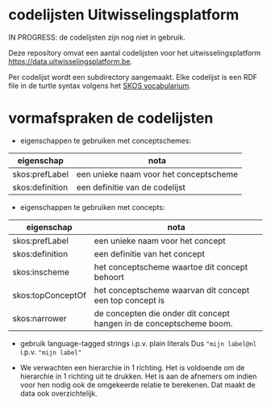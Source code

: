 # codelijsten Uitwisselingsplatform

IN PROGRESS: de codelijsten zijn nog niet in gebruik.

Deze repository omvat een aantal codelijsten voor het uitwisselingsplatform https://data.uitwisselingsplatform.be.

Per codelijst wordt een subdirectory aangemaakt. Elke codelijst is een RDF file in de turtle syntax volgens het [SKOS vocabularium](https://www.w3.org/TR/skos-primer/).

# vormafspraken de codelijsten


- eigenschappen te gebruiken met conceptschemes:

|eigenschap | nota |
|-----------|------|
skos:prefLabel | een unieke naam voor het conceptscheme
skos:definition | een definitie van de codelijst

- eigenschappen te gebruiken met concepts:

|eigenschap | nota |
|-----------|------|
skos:prefLabel | een unieke naam voor het concept
skos:definition | een definitie van het concept
skos:inscheme  | het conceptscheme waartoe dit concept behoort
skos:topConceptOf | het conceptscheme waarvan dit concept een top concept is 
skos:narrower | de concepten die onder dit concept hangen in de conceptscheme boom.

- gebruik language-tagged strings i.p.v. plain literals
Dus `"mijn label@nl` i.p.v. `"mijn label"`

- We verwachten een hierarchie in 1 richting. Het is voldoende om de hierarchie in 1 richting uit te drukken. Het is aan de afnemers om indien voor hen nodig ook de omgekeerde relatie te berekenen. Dat maakt de data ook overzichtelijk. 



